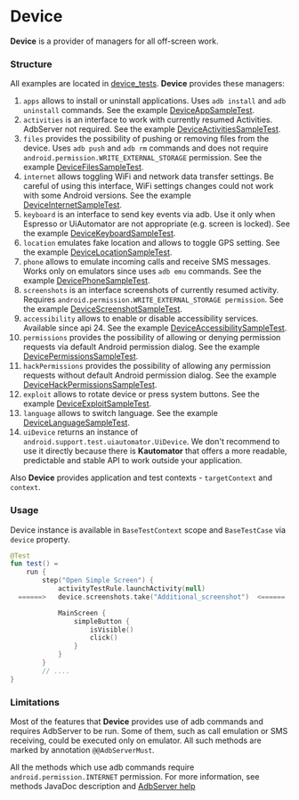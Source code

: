 # Device

**Device** is a provider of managers for all off-screen work. 

### **Structure** 

All examples are located in [device_tests](../sample/src/androidTest/java/com/kaspersky/kaspressample/device_tests).
**Device** provides these managers: 

1. `apps` allows to install or uninstall applications. Uses `adb install` and `adb uninstall` commands. See the example [DeviceAppSampleTest](../sample/src/androidTest/java/com/kaspersky/kaspressample/device_tests/DeviceAppSampleTest.kt).
2. `activities` is an interface to work with currently resumed Activities. AdbServer not required. See the example [DeviceActivitiesSampleTest](../sample/src/androidTest/java/com/kaspersky/kaspressample/device_tests/DeviceActivitiesSampleTest.kt).
3. `files` provides the possibility of pushing or removing files from the device. Uses `adb push` and `adb rm` commands and does not require `android.permission.WRITE_EXTERNAL_STORAGE` permission. See the example [DeviceFilesSampleTest](../sample/src/androidTest/java/com/kaspersky/kaspressample/device_tests/DeviceFilesSampleTest.kt). 
4. `internet` allows toggling WiFi and network data transfer settings. Be careful of using this interface, WiFi settings changes could not work with some Android versions. See the example [DeviceInternetSampleTest](../sample/src/androidTest/java/com/kaspersky/kaspressample/device_tests/DeviceInternetSampleTest.kt).
5. `keyboard` is an interface to send key events via adb. Use it only when Espresso or UiAutomator are not appropriate (e.g. screen is locked). See the example [DeviceKeyboardSampleTest](../sample/src/androidTest/java/com/kaspersky/kaspressample/device_tests/DeviceKeyboardSampleTest.kt).
6. `location` emulates fake location and allows to toggle GPS setting. See the example [DeviceLocationSampleTest](../sample/src/androidTest/java/com/kaspersky/kaspressample/device_tests/DeviceLocationSampleTest.kt).
7. `phone` allows to emulate incoming calls and receive SMS messages. Works only on emulators since uses `adb emu` commands. See the example [DevicePhoneSampleTest](../sample/src/androidTest/java/com/kaspersky/kaspressample/device_tests/DevicePhoneSampleTest.kt).
8. `screenshots` is an interface screenshots of currently resumed activity. Requires `android.permission.WRITE_EXTERNAL_STORAGE permission`. See the example [DeviceScreenshotSampleTest](../sample/src/androidTest/java/com/kaspersky/kaspressample/device_tests/DeviceScreenshotSampleTest.kt).
9. `accessibility` allows to enable or disable accessibility services. Available since api 24. See the example [DeviceAccessibilitySampleTest](../sample/src/androidTest/java/com/kaspersky/kaspressample/device_tests/DeviceAccessibilitySampleTest.kt).
10. `permissions` provides the possibility of allowing or denying permission requests via default Android permission dialog. See the example [DevicePermissionsSampleTest](../sample/src/androidTest/java/com/kaspersky/kaspressample/device_tests/DevicePermissionsSampleTest.kt).
11. `hackPermissions` provides the possibility of allowing any permission requests without default Android permission dialog. See the example [DeviceHackPermissionsSampleTest](../sample/src/androidTest/java/com/kaspersky/kaspressample/device_tests/DeviceHackPermissionsSampleTest.kt).
12. `exploit` allows to rotate device or press system buttons. See the example [DeviceExploitSampleTest](../sample/src/androidTest/java/com/kaspersky/kaspressample/device_tests/DeviceExploitSampleTest.kt).
13. `language` allows to switch language. See the example [DeviceLanguageSampleTest](../sample/src/androidTest/java/com/kaspersky/kaspressample/device_tests/DeviceLanguageSampleTest.kt).
14. `uiDevice` returns an instance of ```android.support.test.uiautomator.UiDevice```. We don't recommend to use it directly because there is **Kautomator** that offers a more readable, predictable and stable API to work outside your application.

Also **Device** provides application and test contexts - `targetContext` and `context`. 

### **Usage**

Device instance is available in `BaseTestContext` scope and `BaseTestCase` via ```device``` property.
```kotlin
@Test
fun test() =
    run {
        step("Open Simple Screen") {
            activityTestRule.launchActivity(null)
  ======>   device.screenshots.take("Additional_screenshot")  <======

            MainScreen {
                simpleButton {
                    isVisible()
                    click()
                }
            }
        }
        // ....
}
```

### **Limitations**

Most of the features that **Device** provides use of adb commands and requires AdbServer to be run. 
Some of them, such as call emulation or SMS receiving, could be executed only on emulator. All such methods are marked by annotation ```@@AdbServerMust```.

All the methods which use adb commands require `android.permission.INTERNET` permission. 
For more information, see methods JavaDoc description and [AdbServer help](./04.%20AdbServer.md)
